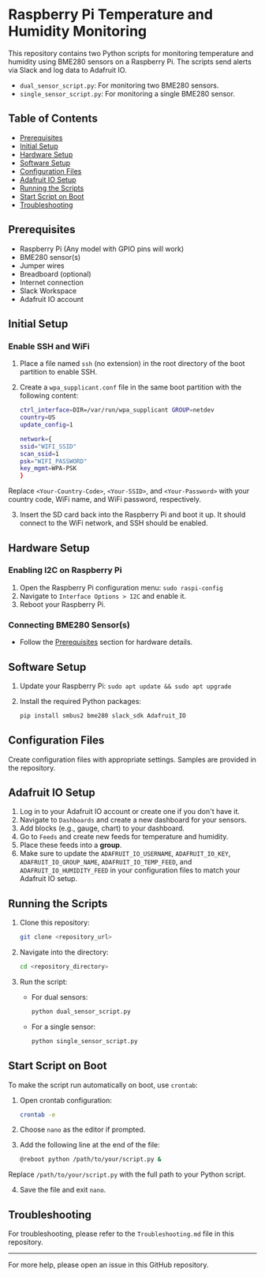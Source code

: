 # Raspberry Pi Temperature and Humidity Monitoring

This repository contains two Python scripts for monitoring temperature and humidity using BME280 sensors on a Raspberry Pi. The scripts send alerts via Slack and log data to Adafruit IO.

- `dual_sensor_script.py`: For monitoring two BME280 sensors.
- `single_sensor_script.py`: For monitoring a single BME280 sensor.

## Table of Contents

- [Prerequisites](#prerequisites)
- [Initial Setup](#initial-setup)
- [Hardware Setup](#hardware-setup)
- [Software Setup](#software-setup)
- [Configuration Files](#configuration-files)
- [Adafruit IO Setup](#adafruit-io-setup)
- [Running the Scripts](#running-the-scripts)
- [Start Script on Boot](#start-script-on-boot)
- [Troubleshooting](#troubleshooting)

## Prerequisites

- Raspberry Pi (Any model with GPIO pins will work)
- BME280 sensor(s)
- Jumper wires
- Breadboard (optional)
- Internet connection
- Slack Workspace
- Adafruit IO account

## Initial Setup

### Enable SSH and WiFi

1. Place a file named `ssh` (no extension) in the root directory of the boot partition to enable SSH.
2. Create a `wpa_supplicant.conf` file in the same boot partition with the following content:

    ```bash
    ctrl_interface=DIR=/var/run/wpa_supplicant GROUP=netdev
    country=US
    update_config=1

    network={
    ssid="WIFI_SSID"
    scan_ssid=1
    psk="WIFI_PASSWORD"
    key_mgmt=WPA-PSK
    }
    ```

Replace `<Your-Country-Code>`, `<Your-SSID>`, and `<Your-Password>` with your country code, WiFi name, and WiFi password, respectively.

3. Insert the SD card back into the Raspberry Pi and boot it up. It should connect to the WiFi network, and SSH should be enabled.

## Hardware Setup

### Enabling I2C on Raspberry Pi

1. Open the Raspberry Pi configuration menu: `sudo raspi-config`
2. Navigate to `Interface Options > I2C` and enable it.
3. Reboot your Raspberry Pi.

### Connecting BME280 Sensor(s)

- Follow the [Prerequisites](#prerequisites) section for hardware details.

## Software Setup

1. Update your Raspberry Pi: `sudo apt update && sudo apt upgrade`
2. Install the required Python packages:

    ```bash
    pip install smbus2 bme280 slack_sdk Adafruit_IO
    ```

## Configuration Files

Create configuration files with appropriate settings. Samples are provided in the repository.

## Adafruit IO Setup

1. Log in to your Adafruit IO account or create one if you don't have it.
2. Navigate to `Dashboards` and create a new dashboard for your sensors.
3. Add blocks (e.g., gauge, chart) to your dashboard.
4. Go to `Feeds` and create new feeds for temperature and humidity.
5. Place these feeds into a **group**.
6. Make sure to update the `ADAFRUIT_IO_USERNAME`, `ADAFRUIT_IO_KEY`, `ADAFRUIT_IO_GROUP_NAME`, `ADAFRUIT_IO_TEMP_FEED`, and `ADAFRUIT_IO_HUMIDITY_FEED` in your configuration files to match your Adafruit IO setup.

## Running the Scripts

1. Clone this repository:

    ```bash
    git clone <repository_url>
    ```

2. Navigate into the directory:

    ```bash
    cd <repository_directory>
    ```

3. Run the script:

    - For dual sensors:
    
        ```bash
        python dual_sensor_script.py
        ```
    
    - For a single sensor:
    
        ```bash
        python single_sensor_script.py
        ```

## Start Script on Boot

To make the script run automatically on boot, use `crontab`:

1. Open crontab configuration:

    ```bash
    crontab -e
    ```

2. Choose `nano` as the editor if prompted.

3. Add the following line at the end of the file:

    ```bash
    @reboot python /path/to/your/script.py &
    ```

Replace `/path/to/your/script.py` with the full path to your Python script.

4. Save the file and exit `nano`.

## Troubleshooting

For troubleshooting, please refer to the `Troubleshooting.md` file in this repository.

---

For more help, please open an issue in this GitHub repository.


